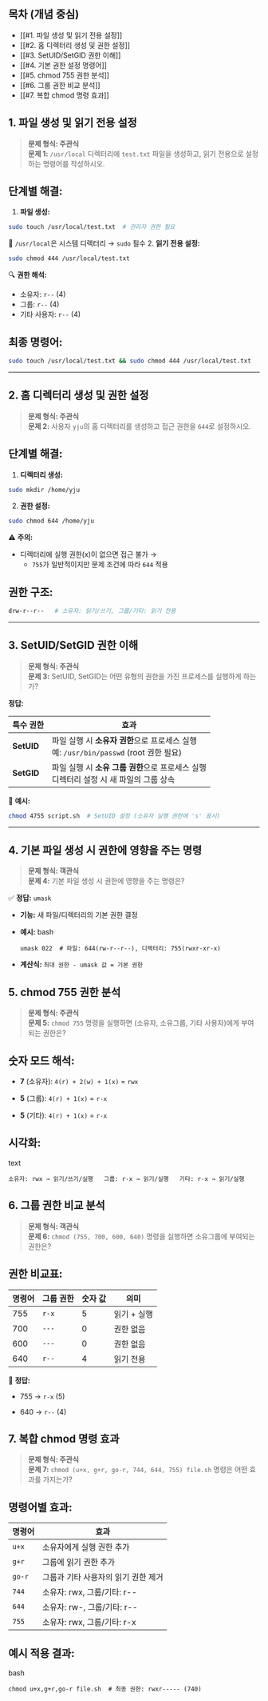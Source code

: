 ## 목차 (개념 중심)

- [[#1. 파일 생성 및 읽기 전용 설정]]
- [[#2. 홈 디렉터리 생성 및 권한 설정]]
- [[#3. SetUID/SetGID 권한 이해]]
- [[#4. 기본 권한 설정 명령어]]
- [[#5. chmod 755 권한 분석]]
- [[#6. 그룹 권한 비교 분석]]
- [[#7. 복합 chmod 명령 효과]]

## 1. 파일 생성 및 읽기 전용 설정

> **문제 형식: 주관식**  
> **문제 1:** `/usr/local` 디렉터리에 `test.txt` 파일을 생성하고, 읽기 전용으로 설정하는 명령어를 작성하시오.

## 단계별 해결:
1. **파일 생성:**
```bash
sudo touch /usr/local/test.txt  # 관리자 권한 필요
```
  📌 `/usr/local`은 시스템 디렉터리 → `sudo` 필수
2. **읽기 전용 설정:**
```bash
sudo chmod 444 /usr/local/test.txt
```
  🔍 **권한 해석:**
- 소유자: `r--` (4)
- 그룹: `r--` (4)
- 기타 사용자: `r--` (4)
## 최종 명령어:
```bash
sudo touch /usr/local/test.txt && sudo chmod 444 /usr/local/test.txt
```
---
## 2. 홈 디렉터리 생성 및 권한 설정

> **문제 형식: 주관식**  
> **문제 2:** 사용자 `yju`의 홈 디렉터리를 생성하고 접근 권한을 `644`로 설정하시오.

## 단계별 해결:
1. **디렉터리 생성:**
```bash
sudo mkdir /home/yju
```
2. **권한 설정:**
```bash
sudo chmod 644 /home/yju
```

⚠️ **주의:**  
- 디렉터리에 실행 권한(x)이 없으면 접근 불가 → 
	- `755`가 일반적이지만 문제 조건에 따라 `644` 적용
## 권한 구조:
```bash
drw-r--r--   # 소유자: 읽기/쓰기, 그룹/기타: 읽기 전용
```
---
## 3. SetUID/SetGID 권한 이해

> **문제 형식: 주관식**  
> **문제 3:** SetUID, SetGID는 어떤 유형의 권한을 가진 프로세스를 실행하게 하는가?

**정답:**

|특수 권한|효과|
|---|---|
|**SetUID**|파일 실행 시 **소유자 권한**으로 프로세스 실행  <br>예: `/usr/bin/passwd` (root 권한 필요)|
|**SetGID**|파일 실행 시 **소유 그룹 권한**으로 프로세스 실행  <br>디렉터리 설정 시 새 파일의 그룹 상속|

🔐 **예시:**
```bash
chmod 4755 script.sh  # SetUID 설정 (소유자 실행 권한에 's' 표시)
```
---
## 4. 기본 파일 생성 시 권한에 영향을 주는 명령

> **문제 형식: 객관식**  
> **문제 4:** 기본 파일 생성 시 권한에 영향을 주는 명령은?

✅ **정답:** `umask`

- **기능:** 새 파일/디렉터리의 기본 권한 결정
- **예시:**
    bash
    
    `umask 022  # 파일: 644(rw-r--r--), 디렉터리: 755(rwxr-xr-x)`
    
- **계산식:** `최대 권한 - umask 값 = 기본 권한`
    

## 5. chmod 755 권한 분석

> **문제 형식: 주관식**  
> **문제 5:** `chmod 755` 명령을 실행하면 (소유자, 소유그룹, 기타 사용자)에게 부여되는 권한은?

## 숫자 모드 해석:

- **7** (소유자): `4(r) + 2(w) + 1(x)` = `rwx`
    
- **5** (그룹): `4(r) + 1(x)` = `r-x`
    
- **5** (기타): `4(r) + 1(x)` = `r-x`
    

## 시각화:

text

`소유자: rwx → 읽기/쓰기/실행   그룹: r-x → 읽기/실행   기타: r-x → 읽기/실행`

## 6. 그룹 권한 비교 분석

> **문제 형식: 객관식**  
> **문제 6:** `chmod (755, 700, 600, 640)` 명령을 실행하면 소유그룹에 부여되는 권한은?

## 권한 비교표:

|명령어|그룹 권한|숫자 값|의미|
|---|---|---|---|
|755|`r-x`|5|읽기 + 실행|
|700|`---`|0|권한 없음|
|600|`---`|0|권한 없음|
|640|`r--`|4|읽기 전용|

📌 **정답:**

- 755 → `r-x` (5)
    
- 640 → `r--` (4)
    

## 7. 복합 chmod 명령 효과

> **문제 형식: 주관식**  
> **문제 7:** `chmod (u+x, g+r, go-r, 744, 644, 755) file.sh` 명령은 어떤 효과를 가지는가?

## 명령어별 효과:

|명령어|효과|
|---|---|
|`u+x`|소유자에게 실행 권한 추가|
|`g+r`|그룹에 읽기 권한 추가|
|`go-r`|그룹과 기타 사용자의 읽기 권한 제거|
|`744`|소유자: rwx, 그룹/기타: r--|
|`644`|소유자: rw-, 그룹/기타: r--|
|`755`|소유자: rwx, 그룹/기타: r-x|

## 예시 적용 결과:

bash

`chmod u+x,g+r,go-r file.sh  # 최종 권한: rwxr----- (740)`